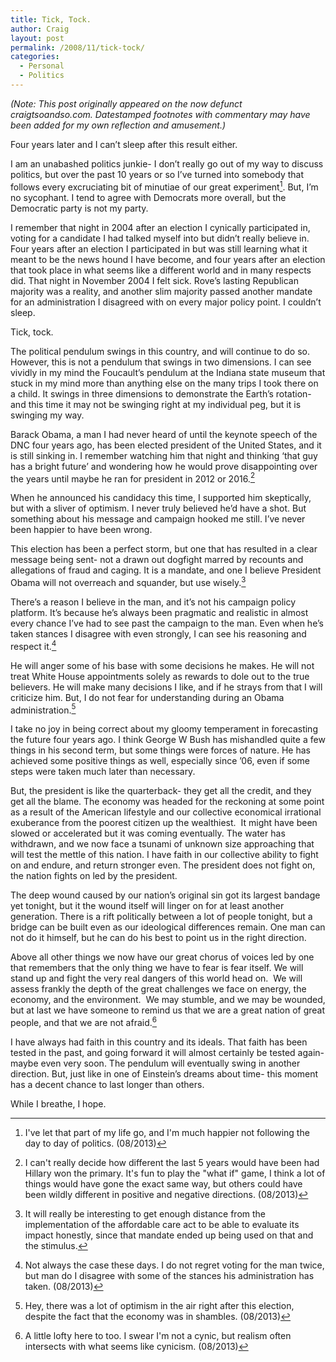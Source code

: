 ```yaml
---
title: Tick, Tock.
author: Craig
layout: post
permalink: /2008/11/tick-tock/
categories:
  - Personal
  - Politics
---
```

*(Note: This post originally appeared on the now defunct craigtsoandso.com. Datestamped footnotes with commentary may have been added for my own reflection and amusement.)*

Four years later and I can’t sleep after this result either.

I am an unabashed politics junkie- I don’t really go out of my way to discuss politics, but over the past 10 years or so I’ve turned into somebody that follows every excruciating bit of minutiae of our great experiment[^1]. But, I’m no sycophant. I tend to agree with Democrats more overall, but the Democratic party is not my party.

 [^1]: I've let that part of my life go, and I'm much happier not following the day to day of politics. (08/2013) 

I remember that night in 2004 after an election I cynically participated in, voting for a candidate I had talked myself into but didn’t really believe in. Four years after an election I participated in but was still learning what it meant to be the news hound I have become, and four years after an election that took place in what seems like a different world and in many respects did. That night in November 2004 I felt sick. Rove’s lasting Republican majority was a reality, and another slim majority passed another mandate for an administration I disagreed with on every major policy point. I couldn’t sleep.

Tick, tock.

The political pendulum swings in this country, and will continue to do so. However, this is not a pendulum that swings in two dimensions. I can see vividly in my mind the Foucault’s pendulum at the Indiana state museum that stuck in my mind more than anything else on the many trips I took there on a child. It swings in three dimensions to demonstrate the Earth’s rotation- and this time it may not be swinging right at my individual peg, but it is swinging my way.

Barack Obama, a man I had never heard of until the keynote speech of the DNC four years ago, has been elected president of the United States, and it is still sinking in. I remember watching him that night and thinking ‘that guy has a bright future’ and wondering how he would prove disappointing over the years until maybe he ran for president in 2012 or 2016.[^2]

 [^2]: I can't really decide how different the last 5 years would have been had Hillary won the primary. It's fun to play the "what if" game, I think a lot of things would have gone the exact same way, but others could have been wildly different in positive and negative directions. (08/2013)

When he announced his candidacy this time, I supported him skeptically, but with a sliver of optimism. I never truly believed he’d have a shot. But something about his message and campaign hooked me still. I’ve never been happier to have been wrong.

This election has been a perfect storm, but one that has resulted in a clear message being sent- not a drawn out dogfight marred by recounts and allegations of fraud and caging. It is a mandate, and one I believe President Obama will not overreach and squander, but use wisely.[^3]

 [^3]: It will really be interesting to get enough distance from the implementation of the affordable care act to be able to evaluate its impact honestly, since that mandate ended up being used on that and the stimulus.

There’s a reason I believe in the man, and it’s not his campaign policy platform. It’s because he’s always been pragmatic and realistic in almost every chance I’ve had to see past the campaign to the man. Even when he’s taken stances I disagree with even strongly, I can see his reasoning and respect it.[^4]

 [^4]: Not always the case these days. I do not regret voting for the man twice, but man do I disagree with some of the stances his administration has taken. (08/2013)

He will anger some of his base with some decisions he makes. He will not treat White House appointments solely as rewards to dole out to the true believers. He will make many decisions I like, and if he strays from that I will criticize him. But, I do not fear for understanding during an Obama administration.[^5]

 [^5]: Hey, there was a lot of optimism in the air right after this election, despite the fact that the economy was in shambles. (08/2013) 

I take no joy in being correct about my gloomy temperament in forecasting the future four years ago. I think George W Bush has mishandled quite a few things in his second term, but some things were forces of nature. He has achieved some positive things as well, especially since ’06, even if some steps were taken much later than necessary.

But, the president is like the quarterback- they get all the credit, and they get all the blame. The economy was headed for the reckoning at some point as a result of the American lifestyle and our collective economical irrational exuberance from the poorest citizen up the wealthiest.  It might have been slowed or accelerated but it was coming eventually. The water has withdrawn, and we now face a tsunami of unknown size approaching that will test the mettle of this nation. I have faith in our collective ability to fight on and endure, and return stronger even. The president does not fight on, the nation fights on led by the president.

The deep wound caused by our nation’s original sin got its largest bandage yet tonight, but it the wound itself will linger on for at least another generation. There is a rift politically between a lot of people tonight, but a bridge can be built even as our ideological differences remain. One man can not do it himself, but he can do his best to point us in the right direction.

Above all other things we now have our great chorus of voices led by one that remembers that the only thing we have to fear is fear itself. We will stand up and fight the very real dangers of this world head on.  We will assess frankly the depth of the great challenges we face on energy, the economy, and the environment.  We may stumble, and we may be wounded, but at last we have someone to remind us that we are a great nation of great people, and that we are not afraid.[^6]

 [^6]: A little lofty here to too. I swear I'm not a cynic, but realism often intersects with what seems like cynicism. (08/2013) 

I have always had faith in this country and its ideals. That faith has been tested in the past, and going forward it will almost certainly be tested again- maybe even very soon. The pendulum will eventually swing in another direction. But, just like in one of Einstein’s dreams about time- this moment has a decent chance to last longer than others.

While I breathe, I hope.